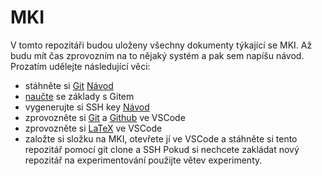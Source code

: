 # MKI

V tomto repozitáři budou uloženy všechny dokumenty týkající se MKI. 
Až budu mít čas zprovozním na to nějaký systém a pak sem napíšu návod. 
Prozatím udělejte následující věci:
+ stáhněte si [Git](https://git-scm.com/download/win) [Návod](https://www.atlassian.com/git/tutorials/install-git)
+ [naučte](https://youtu.be/RGOj5yH7evk) se základy s Gitem
+ vygenerujte si SSH key [Návod](https://docs.github.com/en/authentication/connecting-to-github-with-ssh/adding-a-new-ssh-key-to-your-github-account)
+ zprovozněte si [Git](https://code.visualstudio.com/docs/sourcecontrol/overview) a [Github](https://code.visualstudio.com/docs/sourcecontrol/github) ve VSCode
+ zprovozněte si [LaTeX](https://youtu.be/4lyHIQl4VM8) ve VSCode
+ založte si složku na MKI, otevřete jí ve VSCode a stáhněte si tento repozitář pomocí git clone a SSH
Pokud si nechcete zakládat nový repozitář na experimentování použijte větev experimenty.
